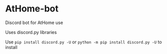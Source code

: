 # AtHome-bot
Discord bot for AtHome use

Uses discord.py libraries

Use `pip install discord.py -U` or `python -m pip install discord.py -U` to install
